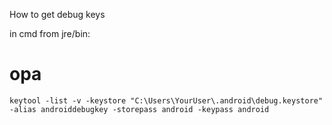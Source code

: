 How to get debug keys

in cmd from jre/bin:
# opa
```
keytool -list -v -keystore "C:\Users\YourUser\.android\debug.keystore" -alias androiddebugkey -storepass android -keypass android 

```
